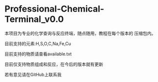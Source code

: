 # Professional-Chemical-Terminal_v0.0

本项目为专业的化学查询与反应终端，随点随用，教程在每个版本的 压缩包内。

目前支持的元素:H,S,O,C,Na,Fe,Cu

目前支持的物质请查看available.txt

目前仅支持物质组成和反应，在今后的版本就有更新

若有意见请在GitHub上联系我
